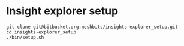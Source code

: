 # Insight explorer setup

```
git clone git@bitbucket.org:meshbits/insights-explorer_setup.git
cd insights-explorer_setup
./bin/setup.sh
```
